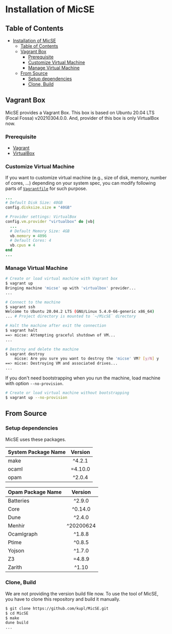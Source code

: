 # Installation of MicSE

## Table of Contents

- [Installation of MicSE](#installation-of-micse)
  - [Table of Contents](#table-of-contents)
  - [Vagrant Box](#vagrant-box)
    - [Prerequisite](#prerequisite)
    - [Customize Virtual Machine](#customize-virtual-machine)
    - [Manage Virtual Machine](#manage-virtual-machine)
  - [From Source](#from-source)
    - [Setup dependencies](#setup-dependencies)
    - [Clone, Build](#clone-build)

## Vagrant Box

MicSE provides a Vagrant Box.
This box is based on Ubuntu 20.04 LTS (Focal Fossa) v20210304.0.0.
And, provider of this box is only VirtualBox now.

### Prerequisite

- [Vagrant](https://www.vagrantup.com/docs/installation)
- [VirtualBox](https://www.virtualbox.org/wiki/Downloads)

### Customize Virtual Machine

If you want to customize virtual machine (e.g., size of disk, memory, number of cores, ...) depending on your system spec,
you can modify following parts of [`Vagrantfile`](../Vagrantfile) for such purpose.

```ruby
...
# Default Disk Size: 40GB
config.disksize.size = "40GB"

# Provider settings: VirtualBox
config.vm.provider "virtualbox" do |vb|
  ...
  # Default Memory Size: 4GB
  vb.memory = 4096
  # Default Cores: 4
  vb.cpus = 4
end
...
```

### Manage Virtual Machine

```bash
# Create or load virtual machine with Vagrant box
$ vagrant up
Bringing machine 'micse' up with 'virtualbox' provider...
...

# Connect to the machine
$ vagrant ssh
Welcome to Ubuntu 20.04.2 LTS (GNU/Linux 5.4.0-66-generic x86_64)
... # Project directory is mounted to `~/MicSE` directory

# Halt the machine after exit the connection
$ vagrant halt
==> micse: Attempting graceful shutdown of VM...
...

# Destroy and delete the machine
$ vagrant destroy
    micse: Are you sure you want to destroy the 'micse' VM? [y/N] y
==> micse: Destroying VM and associated drives...
...
```

If you don't need bootstrapping when you run the machine, load machine with option `--no-provision`.

```bash
# Create or load virtual machine without bootstrapping
$ vagrant up --no-provision
```

## From Source

### Setup dependencies

MicSE uses these packages.

| System Package Name | Version |
| :------------------ | :-----: |
| make                | ^4.2.1  |
| ocaml               | =4.10.0 |
| opam                | ^2.0.4  |

| Opam Package Name |  Version  |
| :---------------- | :-------: |
| Batteries         |  ^2.9.0   |
| Core              |  ^0.14.0  |
| Dune              |  ^2.4.0   |
| Menhir            | ^20200624 |
| Ocamlgraph        |  ^1.8.8   |
| Ptime             |  ^0.8.5   |
| Yojson            |  ^1.7.0   |
| Z3                |  =4.8.9   |
| Zarith            |   ^1.10   |

### Clone, Build

We are not providing the version build file now.
To use the tool of MicSE, you have to clone this repository and build it manually.

```bash
$ git clone https://github.com/kupl/MicSE.git
$ cd MicSE
$ make
dune build
...
```
